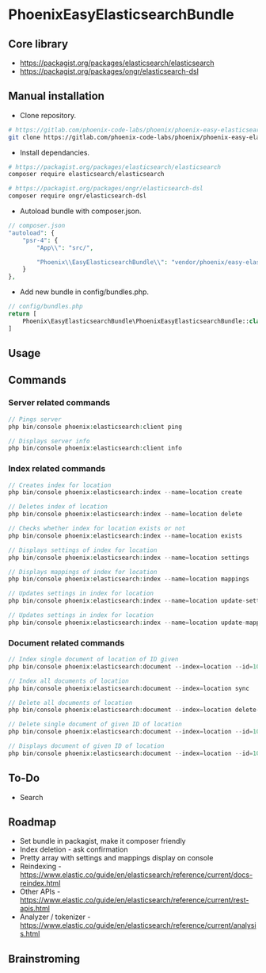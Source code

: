 # PhoenixEasyElasticsearchBundle

## Core library

- https://packagist.org/packages/elasticsearch/elasticsearch
- https://packagist.org/packages/ongr/elasticsearch-dsl

## Manual installation

- Clone repository.

```sh
# https://gitlab.com/phoenix-code-labs/phoenix/phoenix-easy-elasticsearch-bundle
git clone https://gitlab.com/phoenix-code-labs/phoenix/phoenix-easy-elasticsearch-bundle.git
```

- Install dependancies.

```sh
# https://packagist.org/packages/elasticsearch/elasticsearch
composer require elasticsearch/elasticsearch

# https://packagist.org/packages/ongr/elasticsearch-dsl
composer require ongr/elasticsearch-dsl
```
- Autoload bundle with composer.json.

```php
// composer.json
"autoload": {
    "psr-4": {
        "App\\": "src/",

        "Phoenix\\EasyElasticsearchBundle\\": "vendor/phoenix/easy-elasticsearch-bundle/"
    }
},
```

- Add new bundle in config/bundles.php.

```php
// config/bundles.php
return [
    Phoenix\EasyElasticsearchBundle\PhoenixEasyElasticsearchBundle::class => ['all' => true],
]
```
## Usage

## Commands

### Server related commands

```php
// Pings server
php bin/console phoenix:elasticsearch:client ping

// Displays server info
php bin/console phoenix:elasticsearch:client info
```

### Index related commands

```php
// Creates index for location
php bin/console phoenix:elasticsearch:index --name=location create
```

```php
// Deletes index of location
php bin/console phoenix:elasticsearch:index --name=location delete
```

```php
// Checks whether index for location exists or not
php bin/console phoenix:elasticsearch:index --name=location exists
```

```php
// Displays settings of index for location
php bin/console phoenix:elasticsearch:index --name=location settings
```

```php
// Displays mappings of index for location
php bin/console phoenix:elasticsearch:index --name=location mappings
```

```php
// Updates settings in index for location
php bin/console phoenix:elasticsearch:index --name=location update-settings
```

```php
// Updates settings in index for location
php bin/console phoenix:elasticsearch:index --name=location update-mappings
```

### Document related commands

```php
// Index single document of location of ID given
php bin/console phoenix:elasticsearch:document --index=location --id=10 sync-by-id
```

```php
// Index all documents of location
php bin/console phoenix:elasticsearch:document --index=location sync
```

```php
// Delete all documents of location
php bin/console phoenix:elasticsearch:document --index=location delete-all
```

```php
// Delete single document of given ID of location
php bin/console phoenix:elasticsearch:document --index=location --id=10 delete-by-id
```

```php
// Displays document of given ID of location
php bin/console phoenix:elasticsearch:document --index=location --id=10 get
```

## To-Do

- Search

## Roadmap

- Set bundle in packagist, make it composer friendly
- Index deletion - ask confirmation
- Pretty array with settings and mappings display on console
- Reindexing - https://www.elastic.co/guide/en/elasticsearch/reference/current/docs-reindex.html
- Other APIs - https://www.elastic.co/guide/en/elasticsearch/reference/current/rest-apis.html
- Analyzer / tokenizer - https://www.elastic.co/guide/en/elasticsearch/reference/current/analysis.html

## Brainstroming